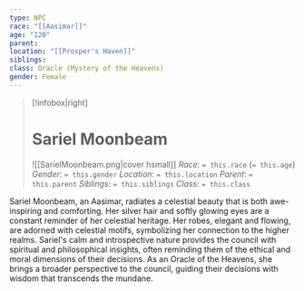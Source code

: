 ```yaml
---
type: NPC
race: "[[Aasimar]]"
age: "120"
parent: 
location: "[[Prosper's Haven]]"
siblings: 
class: Oracle (Mystery of the Heavens)
gender: Female
---
```

>[!infobox|right]
># Sariel Moonbeam
>![[SarielMoonbeam.png|cover hsmall]]
>_Race_: `= this.race` (`= this.age`)
>_Gender_: `= this.gender`
>_Location_: `= this.location`
>_Parent_: `= this.parent`
>_Siblings_: `= this.siblings`
>_Class_: `= this.class`

Sariel Moonbeam, an Aasimar, radiates a celestial beauty that is both awe-inspiring and comforting. Her silver hair and softly glowing eyes are a constant reminder of her celestial heritage. Her robes, elegant and flowing, are adorned with celestial motifs, symbolizing her connection to the higher realms. Sariel's calm and introspective nature provides the council with spiritual and philosophical insights, often reminding them of the ethical and moral dimensions of their decisions. As an Oracle of the Heavens, she brings a broader perspective to the council, guiding their decisions with wisdom that transcends the mundane.
